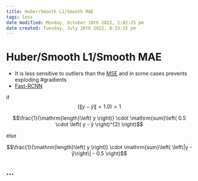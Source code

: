 ```yaml
---
title: Huber/Smooth L1/Smooth MAE
tags: loss
date modified: Monday, October 10th 2022, 2:02:25 pm
date created: Tuesday, July 26th 2022, 8:33:15 pm
---
```


# Huber/Smooth L1/Smooth MAE
- It is less sensitive to outliers than the [MSE](MSE.md) and in some cases prevents exploding #gradients
- [Fast-RCNN](Fast-RCNN)

if $$\left( \left\|y - ŷ\right\| \lt 1.0 \right) >1 $$

$$\frac{1}{\mathrm{length}\left( y \right)} \cdot \mathrm{sum}\left( 0.5 \cdot \left( y - ŷ \right)^{2} \right)$$

else

$$\frac{1}{\mathrm{length}\left( y \right)} \cdot \mathrm{sum}\left( \left\|y - ŷ\right\| - 0.5 \right)$$

## …




